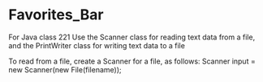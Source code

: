 # Favorites_Bar
For Java class 221
Use the Scanner class for reading text data from a file, and the PrintWriter class
for writing text data to a file

To read from a file, create a Scanner for a file, as follows:
Scanner input = new Scanner(new File(filename));